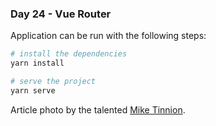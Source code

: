 <h3>Day 24 - Vue Router</h3>

Application can be run with the following steps:

```bash
# install the dependencies
yarn install

# serve the project
yarn serve
```

Article photo by the talented [Mike Tinnion](https://unsplash.com/photos/BA7da404ekg).
